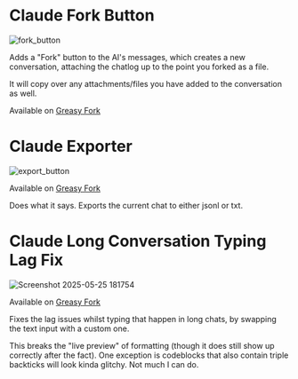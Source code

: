# Claude Fork Button

![fork_button](https://github.com/user-attachments/assets/a7e7a82f-9a8d-4cef-b5f6-a9bb9f5decdc)

Adds a "Fork" button to the AI's messages, which creates a new conversation, attaching the chatlog up to the point you forked as a file.

It will copy over any attachments/files you have added to the conversation as well.

Available on [Greasy Fork](https://greasyfork.org/en/scripts/522141-claude-forking)

# Claude Exporter

![export_button](https://github.com/user-attachments/assets/1ba5bd8f-1d52-4027-9b04-596fbae15db9)

Available on [Greasy Fork](https://greasyfork.org/en/scripts/515448-claude-chat-exporter)

Does what it says. Exports the current chat to either jsonl or txt.

# Claude Long Conversation Typing Lag Fix

![Screenshot 2025-05-25 181754](https://github.com/user-attachments/assets/646f299f-16f6-4dc0-afce-3fe61f912ba1)

Available on [Greasy Fork](https://greasyfork.org/en/scripts/537230-claude-typing-lag-fix)

Fixes the lag issues whilst typing that happen in long chats, by swapping the text input with a custom one.

This breaks the "live preview" of formatting (though it does still show up correctly after the fact). One exception is codeblocks that also contain triple backticks will look kinda glitchy. Not much I can do.
